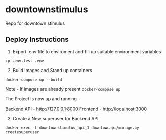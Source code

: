 # downtownstimulus

Repo for downtown stimulus

## Deploy Instructions 

1. Export .env file to enviroment and fill up suitable environment variables

```
cp .env.test .env
```

2. Build Images and Stand up containers

```
docker-compose up --build
```

Note - If images are already present ```docker-compose up```

The Project is now up and running - 

Backend API - http://127.0.0.1:8000
Frontend - http://localhost:3000

3. Create a New superuser for Backend API

```docker exec -t downtownstimulus_api_1 downtownapi/manage.py createsuperuser```
